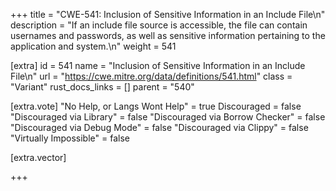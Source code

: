 +++
title = "CWE-541: Inclusion of Sensitive Information in an Include File\n"
description = "If an include file source is accessible, the file can contain usernames and passwords, as well as sensitive information pertaining to the application and system.\n"
weight = 541

[extra]
id = 541
name = "Inclusion of Sensitive Information in an Include File\n"
url = "https://cwe.mitre.org/data/definitions/541.html"
class = "Variant"
rust_docs_links = []
parent = "540"

[extra.vote]
"No Help, or Langs Wont Help" = true
Discouraged = false
"Discouraged via Library" = false
"Discouraged via Borrow Checker" = false
"Discouraged via Debug Mode" = false
"Discouraged via Clippy" = false
"Virtually Impossible" = false

[extra.vector]

+++